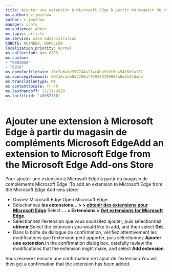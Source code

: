 ```yaml
---
title: Ajouter une extension à Microsoft Edge à partir du magasin de compléments Microsoft Edge
ms.author: v-jmathew
author: v-jmathew
manager: scotv
ms.audience: Admin
ms.topic: article
ms.service: o365-administration
ROBOTS: NOINDEX, NOFOLLOW
localization_priority: Normal
ms.collection: Adm_O365
ms.custom:
- "9003858"
- "6919"
ms.openlocfilehash: 18c7a6a8e397744a114c4bb91df6c45416d9af87
ms.sourcegitcommit: 097a8cabe0d2280af489159789988a0ab532dabb
ms.translationtype: MT
ms.contentlocale: fr-FR
ms.lasthandoff: 12/11/2020
ms.locfileid: "49652138"
---
```

# <a name="add-an-extension-to-microsoft-edge-from-the-microsoft-edge-add-ons-store"></a><span data-ttu-id="838a6-102">Ajouter une extension à Microsoft Edge à partir du magasin de compléments Microsoft Edge</span><span class="sxs-lookup"><span data-stu-id="838a6-102">Add an extension to Microsoft Edge from the Microsoft Edge Add-ons Store</span></span>

<span data-ttu-id="838a6-103">Pour ajouter une extension à Microsoft Edge à partir du magasin de compléments Microsoft Edge :</span><span class="sxs-lookup"><span data-stu-id="838a6-103">To add an extension to Microsoft Edge from the Microsoft Edge Add-ons store:</span></span>

- <span data-ttu-id="838a6-104">Ouvrez Microsoft Edge.</span><span class="sxs-lookup"><span data-stu-id="838a6-104">Open Microsoft Edge.</span></span>
- <span data-ttu-id="838a6-105">Sélectionnez **les extensions... > > [obtenir des extensions pour Microsoft Edge](https://go.microsoft.com/fwlink/?linkid=2136408)**.</span><span class="sxs-lookup"><span data-stu-id="838a6-105">Select **... > Extensions > [Get extensions for Microsoft Edge](https://go.microsoft.com/fwlink/?linkid=2136408)**.</span></span>
- <span data-ttu-id="838a6-106">Sélectionnez l’extension que vous souhaitez ajouter, puis sélectionnez **obtenir**.</span><span class="sxs-lookup"><span data-stu-id="838a6-106">Select the extension you would like to add, and then select **Get**.</span></span>
- <span data-ttu-id="838a6-107">Dans la boîte de dialogue de confirmation, vérifiez attentivement les modifications que l’extension peut apporter, puis sélectionnez **Ajouter une extension**.</span><span class="sxs-lookup"><span data-stu-id="838a6-107">In the confirmation dialog box, carefully review the modifications that the extension might make, and select **Add extension**.</span></span>

<span data-ttu-id="838a6-108">Vous recevrez ensuite une confirmation de l’ajout de l’extension.</span><span class="sxs-lookup"><span data-stu-id="838a6-108">You will then get a confirmation that the extension has been added.</span></span>
